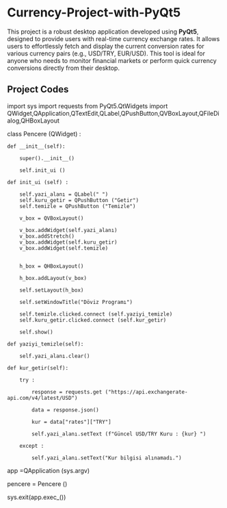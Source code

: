 # Currency-Project-with-PyQt5

This project is a robust desktop application developed using **PyQt5**, designed to provide users with real-time currency exchange rates. It allows users to effortlessly fetch and display the current conversion rates for various currency pairs (e.g., USD/TRY, EUR/USD). This tool is ideal for anyone who needs to monitor financial markets or perform quick currency conversions directly from their desktop.  

## Project Codes

import sys
import  requests
from PyQt5.QtWidgets import QWidget,QApplication,QTextEdit,QLabel,QPushButton,QVBoxLayout,QFileDialog,QHBoxLayout


class Pencere (QWidget) :

    def __init__(self):

        super().__init__()

        self.init_ui ()

    def init_ui (self) :

        self.yazi_alanı = QLabel(" ")
        self.kuru_getir = QPushButton ("Getir")
        self.temizle = QPushButton ("Temizle")

        v_box = QVBoxLayout()

        v_box.addWidget(self.yazi_alanı)
        v_box.addStretch()
        v_box.addWidget(self.kuru_getir)
        v_box.addWidget(self.temizle)


        h_box = QHBoxLayout()

        h_box.addLayout(v_box)

        self.setLayout(h_box)

        self.setWindowTitle("Döviz Programı")

        self.temizle.clicked.connect (self.yaziyi_temizle)
        self.kuru_getir.clicked.connect (self.kur_getir)

        self.show()

    def yaziyi_temizle(self):

        self.yazi_alanı.clear()

    def kur_getir(self):

        try :

            response = requests.get ("https://api.exchangerate-api.com/v4/latest/USD")

            data = response.json()

            kur = data["rates"]["TRY"]

            self.yazi_alanı.setText (f"Güncel USD/TRY Kuru : {kur} ")

        except :

            self.yazi_alanı.setText("Kur bilgisi alınamadı.")


app =QApplication (sys.argv)

pencere = Pencere ()

sys.exit(app.exec_())
